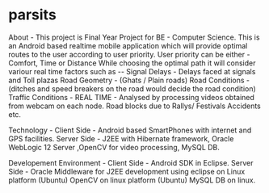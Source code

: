 parsits
=======
About - 
This project is Final Year Project for BE - Computer Science.
This is an Android based realtime mobile application which will provide optimal routes to the user according to user priority.
User priority can be either - Comfort, Time or Distance
While choosing the optimal path it will consider variour real time factors such as --
Signal Delays - Delays faced at signals and Toll plazas
Road Geometry - (Ghats / Plain roads)
Road Conditions - (ditches and speed breakers on the road would decide the road condition)
Traffic Conditions - REAL TIME - Analysed by processing videos obtained from webcam on each node.
Road blocks due to Rallys/ Festivals
Accidents etc.

Technology - 
Client Side - Android based SmartPhones with internet and GPS facilities.
Server Side - J2EE with Hibernate framework, Oracle WebLogic 12 Server ,OpenCV for video processing, MySQL DB.

Developement Environment - 
Client Side - Android SDK in Eclipse.
Server Side - Oracle Middleware for J2EE development using eclipse on Linux platform (Ubuntu)
              OpenCV on linux platform (Ubuntu)
              MySQL DB on linux.
